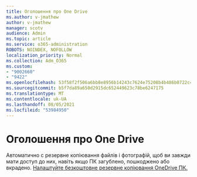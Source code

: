 ```yaml
---
title: Оголошення про One Drive
ms.author: v-jmathew
author: v-jmathew
manager: scotv
audience: Admin
ms.topic: article
ms.service: o365-administration
ROBOTS: NOINDEX, NOFOLLOW
localization_priority: Normal
ms.collection: Adm_O365
ms.custom:
- "9002660"
- "9422"
ms.openlocfilehash: 53f58f2f506a6bb8e8956b14243c7624e75208b4b486b0722c40ab895a303796
ms.sourcegitcommit: b5f7da89a650d2915dc652449623c78be6247175
ms.translationtype: MT
ms.contentlocale: uk-UA
ms.lasthandoff: 08/05/2021
ms.locfileid: "53984950"
---
```

# <a name="one-drive-announcement"></a>Оголошення про One Drive

Автоматично с резервне копіювання файлів і фотографій, щоб ви завжди мати доступ до них, навіть якщо ПК загублено, пошкоджено або вкрадено. [Налаштуйте безкоштовне резервне копіювання OneDrive ПК.](https://www.microsoft.com/microsoft-365/onedrive/pc-cloud-backup)

